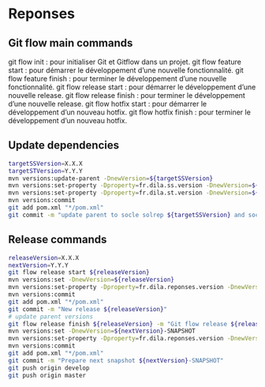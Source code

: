 # Reponses

## Git flow main commands

git flow init : pour initialiser Git et Gitflow dans un projet.
git flow feature start <nom> : pour démarrer le développement d’une nouvelle fonctionnalité.
git flow feature finish <nom> : pour terminer le développement d’une nouvelle fonctionnalité.
git flow release start <version> : pour démarrer le développement d’une nouvelle release.
git flow release finish <nom> : pour terminer le développement d’une nouvelle release.
git flow hotfix start <version> : pour démarrer le développement d’un nouveau hotfix.
git flow hotfix finish <nom> : pour terminer le développement d’un nouveau hotfix.

## Update dependencies
```sh
targetSSVersion=X.X.X
targetSTVersion=Y.Y.Y
mvn versions:update-parent -DnewVersion=${targetSSVersion}
mvn versions:set-property -Dproperty=fr.dila.ss.version -DnewVersion=${targetSSVersion}
mvn versions:set-property -Dproperty=fr.dila.st.version -DnewVersion=${targetSTVersion}
mvn versions:commit
git add pom.xml "*/pom.xml"
git commit -m "update parent to socle solrep ${targetSSVersion} and socle transverse ${targetSTVersion}"
```

## Release commands

```sh
releaseVersion=X.X.X
nextVersion=Y.Y.Y
git flow release start ${releaseVersion}
mvn versions:set -DnewVersion=${releaseVersion}
mvn versions:set-property -Dproperty=fr.dila.reponses.version -DnewVersion=${releaseVersion}
mvn versions:commit
git add pom.xml "*/pom.xml"
git commit -m "New release ${releaseVersion}"
# update parent versions
git flow release finish ${releaseVersion} -m "Git flow release ${releaseVersion}"
mvn versions:set -DnewVersion=${nextVersion}-SNAPSHOT
mvn versions:set-property -Dproperty=fr.dila.reponses.version -DnewVersion=${nextVersion}-SNAPSHOT
mvn versions:commit
git add pom.xml "*/pom.xml"
git commit -m "Prepare next snapshot ${nextVersion}-SNAPSHOT"
git push origin develop
git push origin master
```
